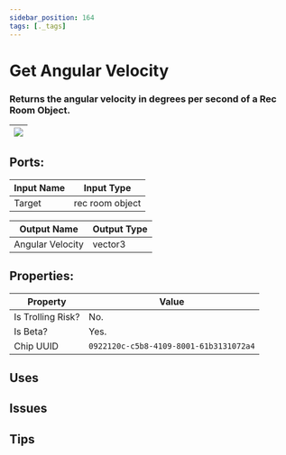 ```yaml
---
sidebar_position: 164
tags: [._tags]
---
```


# Get Angular Velocity


### Returns the angular velocity in degrees per second of a Rec Room Object.

| ![](https://images-ext-2.discordapp.net/external/MPmIaQzlEPmgGWlgi-WxBBXt0Bjv_zWPkg1y1f_sy3s/https/www.recroomcircuits.com/image/circuit/absolute-value?width=206&height=108) |
|-----|

## Ports:

| Input Name | Input Type |
|-----------|-----------|
| Target | rec room object |

| Output Name | Output Type |
|-----------|-----------|
| Angular Velocity | vector3 |

## Properties:

| Property  | Value |
|-------------------|-----------|
| Is Trolling Risk? | No. |
| Is Beta? | Yes. |
| Chip UUID | `0922120c-c5b8-4109-8001-61b3131072a4` |

## Uses

## Issues

## Tips